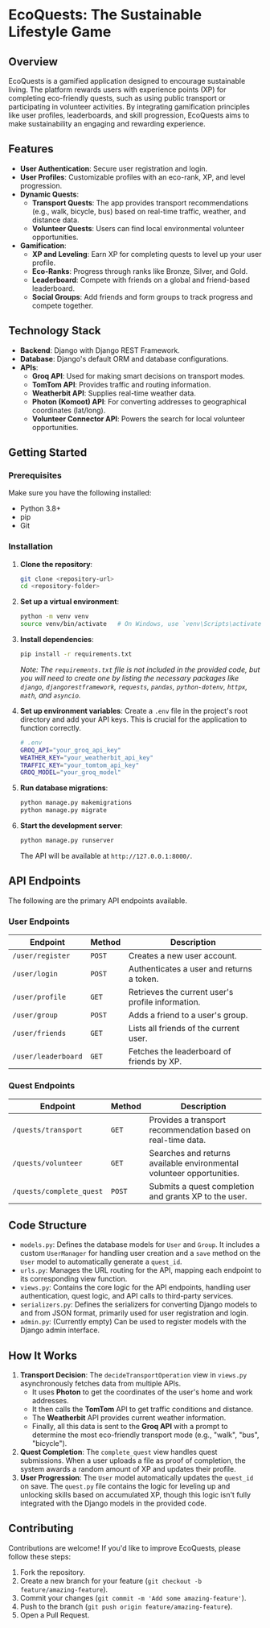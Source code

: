 # EcoQuests: The Sustainable Lifestyle Game

## Overview

EcoQuests is a gamified application designed to encourage sustainable living. The platform rewards users with experience points (XP) for completing eco-friendly quests, such as using public transport or participating in volunteer activities. By integrating gamification principles like user profiles, leaderboards, and skill progression, EcoQuests aims to make sustainability an engaging and rewarding experience.

## Features

  * **User Authentication**: Secure user registration and login.
  * **User Profiles**: Customizable profiles with an eco-rank, XP, and level progression.
  * **Dynamic Quests**:
      * **Transport Quests**: The app provides transport recommendations (e.g., walk, bicycle, bus) based on real-time traffic, weather, and distance data.
      * **Volunteer Quests**: Users can find local environmental volunteer opportunities.
  * **Gamification**:
      * **XP and Leveling**: Earn XP for completing quests to level up your user profile.
      * **Eco-Ranks**: Progress through ranks like Bronze, Silver, and Gold.
      * **Leaderboard**: Compete with friends on a global and friend-based leaderboard.
      * **Social Groups**: Add friends and form groups to track progress and compete together.

## Technology Stack

  * **Backend**: Django with Django REST Framework.
  * **Database**: Django's default ORM and database configurations.
  * **APIs**:
      * **Groq API**: Used for making smart decisions on transport modes.
      * **TomTom API**: Provides traffic and routing information.
      * **Weatherbit API**: Supplies real-time weather data.
      * **Photon (Komoot) API**: For converting addresses to geographical coordinates (lat/long).
      * **Volunteer Connector API**: Powers the search for local volunteer opportunities.

## Getting Started

### Prerequisites

Make sure you have the following installed:

  * Python 3.8+
  * pip
  * Git

### Installation

1.  **Clone the repository**:

    ```bash
    git clone <repository-url>
    cd <repository-folder>
    ```

2.  **Set up a virtual environment**:

    ```bash
    python -m venv venv
    source venv/bin/activate   # On Windows, use `venv\Scripts\activate`
    ```

3.  **Install dependencies**:

    ```bash
    pip install -r requirements.txt
    ```

    *Note: The `requirements.txt` file is not included in the provided code, but you will need to create one by listing the necessary packages like `django`, `djangorestframework`, `requests`, `pandas`, `python-dotenv`, `httpx`, `math`, and `asyncio`.*

4.  **Set up environment variables**:
    Create a `.env` file in the project's root directory and add your API keys. This is crucial for the application to function correctly.

    ```bash
    # .env
    GROQ_API="your_groq_api_key"
    WEATHER_KEY="your_weatherbit_api_key"
    TRAFFIC_KEY="your_tomtom_api_key"
    GROQ_MODEL="your_groq_model"
    ```

5.  **Run database migrations**:

    ```bash
    python manage.py makemigrations
    python manage.py migrate
    ```

6.  **Start the development server**:

    ```bash
    python manage.py runserver
    ```

    The API will be available at `http://127.0.0.1:8000/`.

## API Endpoints

The following are the primary API endpoints available.

### User Endpoints

| Endpoint                      | Method | Description                                    |
| ----------------------------- | ------ | ---------------------------------------------- |
| `/user/register`              | `POST`   | Creates a new user account.                      |
| `/user/login`                 | `POST`   | Authenticates a user and returns a token.        |
| `/user/profile`               | `GET`    | Retrieves the current user's profile information.|
| `/user/group`                 | `POST`   | Adds a friend to a user's group.                 |
| `/user/friends`               | `GET`    | Lists all friends of the current user.           |
| `/user/leaderboard`           | `GET`    | Fetches the leaderboard of friends by XP.        |

### Quest Endpoints

| Endpoint                      | Method | Description                                                               |
| ----------------------------- | ------ | ------------------------------------------------------------------------- |
| `/quests/transport`           | `GET`    | Provides a transport recommendation based on real-time data.              |
| `/quests/volunteer`           | `GET`    | Searches and returns available environmental volunteer opportunities.       |
| `/quests/complete_quest`      | `POST`   | Submits a quest completion and grants XP to the user.                      |

## Code Structure

  * `models.py`: Defines the database models for `User` and `Group`. It includes a custom `UserManager` for handling user creation and a `save` method on the `User` model to automatically generate a `quest_id`.
  * `urls.py`: Manages the URL routing for the API, mapping each endpoint to its corresponding view function.
  * `views.py`: Contains the core logic for the API endpoints, handling user authentication, quest logic, and API calls to third-party services.
  * `serializers.py`: Defines the serializers for converting Django models to and from JSON format, primarily used for user registration and login.
  * `admin.py`: (Currently empty) Can be used to register models with the Django admin interface.

## How It Works

1.  **Transport Decision**: The `decideTransportOperation` view in `views.py` asynchronously fetches data from multiple APIs.
      * It uses **Photon** to get the coordinates of the user's home and work addresses.
      * It then calls the **TomTom** API to get traffic conditions and distance.
      * The **Weatherbit** API provides current weather information.
      * Finally, all this data is sent to the **Groq API** with a prompt to determine the most eco-friendly transport mode (e.g., "walk", "bus", "bicycle").
2.  **Quest Completion**: The `complete_quest` view handles quest submissions. When a user uploads a file as proof of completion, the system awards a random amount of XP and updates their profile.
3.  **User Progression**: The `User` model automatically updates the `quest_id` on save. The `quest.py` file contains the logic for leveling up and unlocking skills based on accumulated XP, though this logic isn't fully integrated with the Django models in the provided code.

## Contributing

Contributions are welcome\! If you'd like to improve EcoQuests, please follow these steps:

1.  Fork the repository.
2.  Create a new branch for your feature (`git checkout -b feature/amazing-feature`).
3.  Commit your changes (`git commit -m 'Add some amazing-feature'`).
4.  Push to the branch (`git push origin feature/amazing-feature`).
5.  Open a Pull Request.
